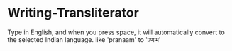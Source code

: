 # Writing-Transliterator
Type in English, and when you press space, it will automatically convert to the selected Indian language. like 'pranaam' to 'प्रणाम'
